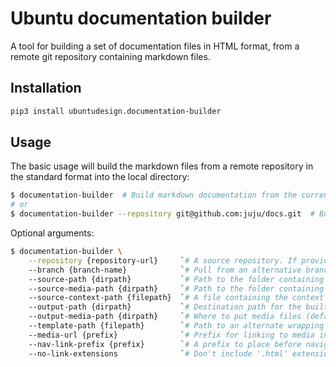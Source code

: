 Ubuntu documentation builder
===

A tool for building a set of documentation files in HTML format,
from a remote git repository containing markdown files.

Installation
---

``` bash
pip3 install ubuntudesign.documentation-builder
```

Usage
---

The basic usage will build the markdown files from a remote repository in the standard format into the local directory:

``` bash
$ documentation-builder  # Build markdown documentation from the current directory
# or
$ documentation-builder --repository git@github.com:juju/docs.git  # Build documentation from remote repository
```

Optional arguments:

``` bash
$ documentation-builder \
    --repository {repository-url}     `# A source repository. If provided, all source paths will be relative to this repository root`
    --branch {branch-name}            `# Pull from an alternative branch to the default (only valid with --repository)`
    --source-path {dirpath}           `# Path to the folder containing markdown files (default: .)`
    --source-media-path {dirpath}     `# Path to the folder containing media files (default: ./media)`
    --source-context-path {filepath}  `# A file containing the context object for building the templates`
    --output-path {dirpath}           `# Destination path for the built HTML files (default: .)`
    --output-media-path {dirpath}     `# Where to put media files (default: ./media)`
    --template-path {filepath}        `# Path to an alternate wrapping template for the built HTML files`
    --media-url {prefix}              `# Prefix for linking to media inside the built HTML files (default: Relative path to built media location, e.g.: ../media)`
    --nav-link-prefix {prefix}        `# A prefix to place before navigation links when building HTML, e.g. '/docs/'`
    --no-link-extensions              `# Don't include '.html' extension in internal links`
```
